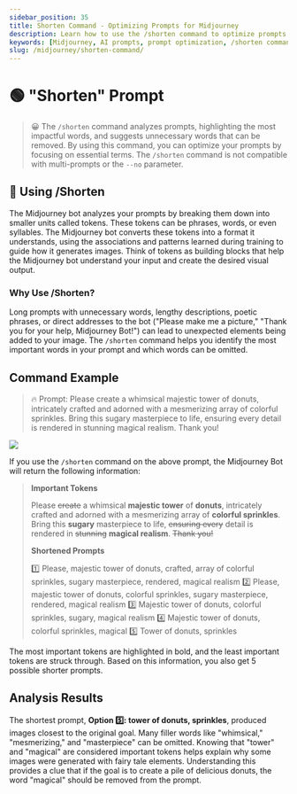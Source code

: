 ```yaml
---
sidebar_position: 35
title: Shorten Command - Optimizing Prompts for Midjourney
description: Learn how to use the /shorten command to optimize prompts for better results in Midjourney.
keywords: [Midjourney, AI prompts, prompt optimization, /shorten command, token analysis]
slug: /midjourney/shorten-command/
---
```

# 🟢 "Shorten" Prompt

> 😀 The `/shorten` command analyzes prompts, highlighting the most impactful words, and suggests unnecessary words that can be removed. By using this command, you can optimize your prompts by focusing on essential terms.
> The `/shorten` command is not compatible with multi-prompts or the `--no` parameter.

## 📝 Using /Shorten

The Midjourney bot analyzes your prompts by breaking them down into smaller units called tokens. These tokens can be phrases, words, or even syllables. The Midjourney bot converts these tokens into a format it understands, using the associations and patterns learned during training to guide how it generates images. Think of tokens as building blocks that help the Midjourney bot understand your input and create the desired visual output.

### Why Use /Shorten?

Long prompts with unnecessary words, lengthy descriptions, poetic phrases, or direct addresses to the bot ("Please make me a picture," "Thank you for your help, Midjourney Bot!") can lead to unexpected elements being added to your image. The `/shorten` command helps you identify the most important words in your prompt and which words can be omitted.

## Command Example

> 🔥 Prompt: Please create a whimsical majestic tower of donuts, intricately crafted and adorned with a mesmerizing array of colorful sprinkles. Bring this sugary masterpiece to life, ensuring every detail is rendered in stunning magical realism. Thank you!

![](https://cdn.jsdelivr.net/gh/donttal/imgbed/img/b3c1229630dd5b0b58a8fce90b189404.jpg)

If you use the `/shorten` command on the above prompt, the Midjourney Bot will return the following information:

> **Important Tokens**
> 
> Please ~~create~~ a whimsical **majestic tower** of **donuts**, intricately crafted and adorned with a mesmerizing array of **colorful sprinkles**. Bring this **sugary** masterpiece to life, ~~ensuring every~~ detail is rendered in ~~stunning~~ **magical realism**. ~~Thank you!~~
> 
> **Shortened Prompts**
> 
> 1️⃣ Please, majestic tower of donuts, crafted, array of colorful sprinkles, sugary masterpiece, rendered, magical realism
> 2️⃣ Please, majestic tower of donuts, colorful sprinkles, sugary masterpiece, rendered, magical realism
> 3️⃣ Majestic tower of donuts, colorful sprinkles, sugary, magical realism
> 4️⃣ Majestic tower of donuts, colorful sprinkles, magical
> 5️⃣ Tower of donuts, sprinkles

The most important tokens are highlighted in bold, and the least important tokens are struck through. Based on this information, you also get 5 possible shorter prompts.

## Analysis Results

The shortest prompt, **Option 5️⃣: tower of donuts, sprinkles**, produced images closest to the original goal. Many filler words like "whimsical," "mesmerizing," and "masterpiece" can be omitted. Knowing that "tower" and "magical" are considered important tokens helps explain why some images were generated with fairy tale elements. Understanding this provides a clue that if the goal is to create a pile of delicious donuts, the word "magical" should be removed from the prompt.
